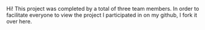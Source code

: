 Hi! This project was completed by a total of three team members. 
In order to facilitate everyone to view the project I participated in on my github, I fork it over here.
